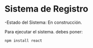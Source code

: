 <h1>Sistema de Registro</h1>

-Estado del Sistema: En construcción.

Para ejecutar el sistema. debes poner:

```npm install react```
